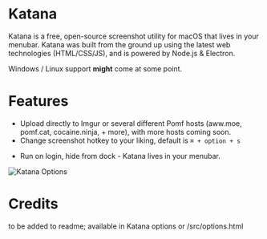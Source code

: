 # Katana
Katana is a free, open-source screenshot utility for macOS that lives in your menubar. Katana was built from the ground up using the latest web technologies (HTML/CSS/JS), and is powered by Node.js & Electron.

Windows / Linux support **might** come at some point.

# Features

* Upload directly to Imgur or several different Pomf hosts (aww.moe, pomf.cat, cocaine.ninja, + more), with more hosts coming soon.
* Change screenshot hotkey to your liking, default is `⌘ + option + s`
- Run on login, hide from dock - Katana lives in your menubar.

![Katana Options](http://i.imgur.com/Jyak8gj.png)

# Credits
to be added to readme;
available in Katana options or /src/options.html
